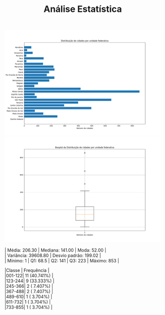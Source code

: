 <h1 align="center"> Análise Estatística </h1> 
<img>
<p align="center">
  <img src="images/G1.png" title="hover text" alt="accessibility text">
  <img src="images/G2.png" title="hover text" alt="accessibility text">
</p>

| Média: 206.30 | Mediana: 141.00 | Moda: 52.00 |                                                                                                    
| Variância: 39608.80 | Desvio padrão: 199.02 |                                                                                                      
| Mínimo: 1 | Q1: 68.5 | Q2: 141 | Q3: 223 | Máximo: 853 |                                                                                           
                                                                                                                                                     
|Classe |  Frequência  |                                                                                                                             
|001-122| 11 (40.741%) |                                                                                                                             
|123-244|  9 (33.333%) |                                                                                                                             
|245-366|  2 ( 7.407%) |                                                                                                                             
|367-488|  2 ( 7.407%) |                                                                                                                             
|489-610|  1 ( 3.704%) |                                                                                                                             
|611-732|  1 ( 3.704%) |                                                                                                                             
|733-855|  1 ( 3.704%) |              
